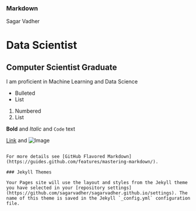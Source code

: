 <!--
## Welcome to GitHub Pages

You can use the [editor on GitHub](https://github.com/sagarvadher/sagarvadher.github.io/edit/master/index.md) to maintain and preview the content for your website in Markdown files.
-->
<!--
Whenever you commit to this repository, GitHub Pages will run [Jekyll](https://jekyllrb.com/) to rebuild the pages in your site, from the content in your Markdown files.
-->
### Markdown
Sagar Vadher
# Data Scientist
## Computer Scientist Graduate



I am proficient in Machine Learning and Data Science
- Bulleted
- List

1. Numbered
2. List

**Bold** and _Italic_ and `Code` text

[Link](url) and ![Image](src)
```

For more details see [GitHub Flavored Markdown](https://guides.github.com/features/mastering-markdown/).

### Jekyll Themes

Your Pages site will use the layout and styles from the Jekyll theme you have selected in your [repository settings](https://github.com/sagarvadher/sagarvadher.github.io/settings). The name of this theme is saved in the Jekyll `_config.yml` configuration file.


